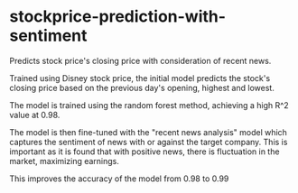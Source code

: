 # stockprice-prediction-with-sentiment
Predicts stock price's closing price with consideration of recent news.

Trained using Disney stock price, the initial model predicts the stock's closing price based on the previous day's opening, highest and lowest.

The model is trained using the random forest method, achieving a high R^2 value at 0.98.

The model is then fine-tuned with the "recent news analysis" model which captures the sentiment of news with or against the target company.
This is important as it is found that with positive news, there is fluctuation in the market, maximizing earnings.

This improves the accuracy of the model from 0.98 to 0.99
